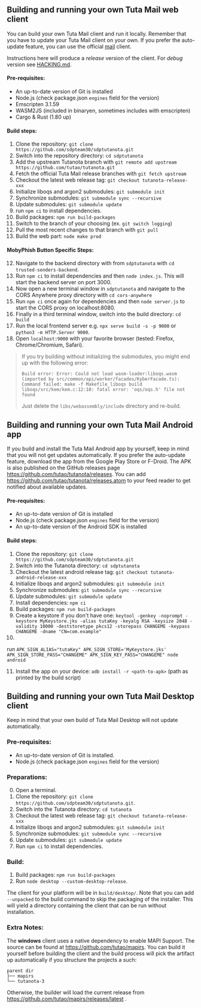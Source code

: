 ## Building and running your own Tuta Mail web client

You can build your own Tuta Mail client and run it locally. Remember that you have to update your Tuta Mail client on your
own. If you prefer the auto-update feature, you can use the official [mail](https://app.tuta.com) client.

Instructions here will produce a *release* version of the client. For *debug* version see [HACKING.md](./HACKING.md).

#### Pre-requisites:

* An up-to-date version of Git is installed
* Node.js (check package.json `engines` field for the version)
* Emscripten 3.1.59
* WASM2JS (included in binaryen, sometimes includes with emscripten)
* Cargo & Rust (1.80 up)

#### Build steps:

1. Clone the repository: `git clone https://github.com/sdpteam30/sdptutanota.git`
2. Switch into the repository directory: `cd sdptutanota`
3. Add the upstream Tutanota branch with `git remote add upstream https://github.com/tutao/tutanota.git`
4. Fetch the official Tuta Mail release branches with `git fetch upstream`
5. Checkout the latest web release tag: `git checkout tutanota-release-xxx`
6. Initialize liboqs and argon2 submodules: `git submodule init`
7. Synchronize submodules: `git submodule sync --recursive`
8. Update submodules: `git submodule update`
9. run `npm ci` to install dependencies.
10. Build packages: `npm run build-packages`
11. Switch to the branch of your choosing (ex. `git switch logging`)
12. Pull the most recent changes to that branch with `git pull`
12. Build the web part: `node make prod`

#### MobyPhish Button Specific Steps: 
12. Navigate to the backend directory with from `sdptutanota` with `cd trusted-senders-backend`. 
13. Run `npm ci` to install dependencies and then `node index.js`. This will start the backend server on port 3000. 
14. Now open a new terminal window in `sdptutanota` and navigate to the CORS Anywhere proxy directory with `cd cors-anywhere`
15. Run `npm ci` once again for dependencies and then `node server.js` to start the CORS proxy on localhost:8080. 
16. Finally in a third terminal window, switch into the build directory: `cd build`
17. Run the local frontend server e.g. `npx serve build -s -p 9000` or `python3 -m HTTP.Server 9000`.
18. Open `localhost:9000` with your favorite browser (tested: Firefox, Chrome/Chromium, Safari).

> If you try building without initializing the submodules, you might end up with
> the following error:
>
> ```
> Build error: Error: Could not load wasm-loader:liboqs.wasm (imported by src/common/api/worker/facades/KyberFacade.ts): Command failed: make -f Makefile_liboqs build
> liboqs/src/kem/kem.c:12:10: fatal error: 'oqs/oqs.h' file not found
> ```
>
> Just delete the `libs/webassembly/include` directory and re-build.

## Building and running your own Tuta Mail Android app

If you build and install the Tuta Mail Android app by yourself, keep in mind that you will not get updates automatically.
If you prefer the auto-update feature, download the app from the Google Play Store or F-Droid.
The APK is also published on the GitHub releases page https://github.com/tutao/tutanota/releases.
You can add https://github.com/tutao/tutanota/releases.atom to your feed reader to get notified about available updates.

#### Pre-requisites:

* An up-to-date version of Git is installed
* Node.js (check package.json `engines` field for the version)
* An up-to-date version of the Android SDK is installed

#### Build steps:

1. Clone the repository: `git clone https://github.com/sdpteam30/sdptutanota.git`
2. Switch into the Tutanota directory: `cd sdptutanota`
3. Checkout the latest android release tag: `git checkout tutanota-android-release-xxx`
4. Initialize liboqs and argon2 submodules: `git submodule init`
5. Synchronize submodules: `git submodule sync --recursive`
6. Update submodules: `git submodule update`
7. Install dependencies: `npm ci`
8. Build packages: `npm run build-packages`
9. Create a keystore if you don't have
   one: `keytool -genkey -noprompt -keystore MyKeystore.jks -alias tutaKey -keyalg RSA -keysize 2048 -validity 10000 -deststoretype pkcs12 -storepass CHANGEME -keypass CHANGEME -dname "CN=com.example"`
10.

run `APK_SIGN_ALIAS="tutaKey" APK_SIGN_STORE='MyKeystore.jks' APK_SIGN_STORE_PASS="CHANGEME" APK_SIGN_KEY_PASS="CHANGEME" node android`

11. Install the app on your device: `adb install -r <path-to-apk>` (path as printed by the build script)

## Building and running your own Tuta Mail Desktop client

Keep in mind that your own build of Tuta Mail Desktop will not update automatically.

### Pre-requisites:

* An up-to-date version of Git is installed.
* Node.js (check package.json `engines` field for the version)

### Preparations:

0. Open a terminal.
1. Clone the repository: `git clone https://github.com/sdpteam30/sdptutanota.git`.
2. Switch into the Tutanota directory: `cd tutanota`
3. Checkout the latest web release tag: `git checkout tutanota-release-xxx`
4. Initialize liboqs and argon2 submodules: `git submodule init`
5. Synchronize submodules: `git submodule sync --recursive`
6. Update submodules: `git submodule update`
7. Run `npm ci` to install dependencies.

### Build:

1. Build packages: `npm run build-packages`
2. Run `node desktop --custom-desktop-release`.

The client for your platform will be in `build/desktop/`. Note that you can add `--unpacked` to the build command to
skip the packaging of the installer. This will yield a directory containing the client that can be run without
installation.

### Extra Notes:

The **windows** client uses a native dependency to enable MAPI Support. The source can be found
at https://github.com/tutao/mapirs. You can build it yourself before building the client and the build process will pick
the artifact up automatically if you structure the projects a such:

```
parent dir
├── mapirs
└── tutanota-3
```

Otherwise, the builder will load the current release from https://github.com/tutao/mapirs/releases/latest .

